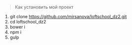 > Как установить мой проект

1. git clone https://github.com/mirsanova/loftschool_dz2.git
2. cd loftschool_dz2
3. bower i
4. npm i
5. gulp

